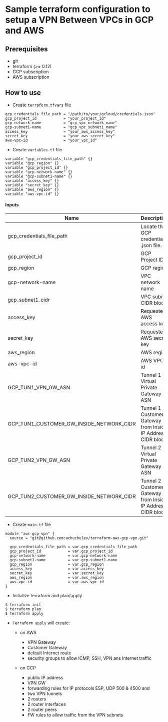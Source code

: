 # Sample terraform configuration to setup a VPN Between VPCs in GCP and AWS

## Prerequisites

- git
- terraform (>= 0.12)
- GCP subscription
- AWS subscription

## How to use

- Create `terraform.tfvars` file

```
gcp_credentials_file_path = "/path/to/your/gcloud/credentials.json"
gcp_project_id            = "your_project_id"
gcp-network-name          = "gcp_vpc_network_name"
gcp-subnet1-name          = "gcp_vpc_subnet1_name"
access_key                = "your_aws_access_key"
secret_key                = "your_aws_secret_key"
aws-vpc-id                = "your_vpc_id"
```

- Create `variables.tf` file

```
variable "gcp_credentials_file_path" {}
variable "gcp_region" {}
variable "gcp_project_id" {}
variable "gcp-network-name" {}
variable "gcp-subnet1-name" {}
variable "access_key" {}
variable "secret_key" {}
variable "aws_region" {}
variable "aws-vpc-id" {}

```

#### Inputs

| Name  |	Description |	Type |  Default |	Required
| ----- | ----------- | ---- |  ------- | --------
| gcp_credentials_file_path | Locate the GCP credentials .json file. | string  | - | yes
| gcp_project_id | GCP Project ID. | string  | - | yes
| gcp_region | GCP region | string  | yes | yes
| gcp-network-name | VPC network name | string  | - | yes
| gcp_subnet1_cidr | VPC subnet CIDR block | string  | yes | yes
| access_key | Requester AWS access key | string | - | yes
| secret_key | Requester AWS secret key | string | - | yes
| aws_region | AWS region | string  | yes | yes
| aws-vpc-id | AWS VPC id | string  | - | yes
| GCP_TUN1_VPN_GW_ASN | Tunnel 1 - Virtual Private Gateway ASN | number  | yes | no
| GCP_TUN1_CUSTOMER_GW_INSIDE_NETWORK_CIDR | Tunnel 1 - Customer Gateway from Inside IP Address CIDR block | number  | yes | no
| GCP_TUN2_VPN_GW_ASN | Tunnel 2 - Virtual Private Gateway ASN | number  | yes | no
| GCP_TUN2_CUSTOMER_GW_INSIDE_NETWORK_CIDR | Tunnel 2 - Customer Gateway from Inside IP Address CIDR block | number  | yes | no

- Create `main.tf` file

```
module "aws-gcp-vpn" {
  source = "git@github.com:achuchulev/terraform-aws-gcp-vpn.git"
  
  gcp_credentials_file_path = var.gcp_credentials_file_path
  gcp_project_id            = var.gcp_project_id
  gcp-network-name          = var.gcp-network-name
  gcp-subnet1-name          = var.gcp-subnet1-name
  gcp_region                = var.gcp_region
  access_key                = var.access_key
  secret_key                = var.secret_key
  aws_region                = var.aws_region
  aws-vpc-id                = var.aws-vpc-id
}

```

- Initialize terraform and plan/apply

```
$ terraform init
$ terraform plan
$ terraform apply
```

- `Terraform apply` will create:
  - on AWS
    - VPN Gateway 
    - Customer Gateway
    - default Internet route
    - security groups to allow ICMP, SSH, VPN ans Internet traffic
    
  - on GCP 
    - public IP address
    - VPN GW
    - forwarding rules for IP protocols ESP, UDP 500 & 4500 and
    - two VPN tunnels
    - 2 routers
    - 2 router interfaces
    - 2 router peers
    - FW rules to allow traffic from the VPN subnets
   
